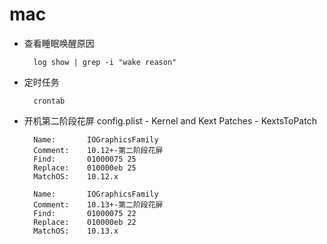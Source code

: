 # mac

- 查看睡眠唤醒原因
	
		log show | grep -i "wake reason"

- 定时任务
	
		crontab
		
- 开机第二阶段花屏  config.plist - Kernel and Kext Patches - KextsToPatch
	
		Name:       IOGraphicsFamily
		Comment:    10.12+-第二阶段花屏
		Find:       01000075 25
		Replace:    010000eb 25
		MatchOS:    10.12.x
		
		Name:       IOGraphicsFamily
		Comment:    10.13+-第二阶段花屏
		Find:       01000075 22
		Replace:    010000eb 22
		MatchOS:    10.13.x



